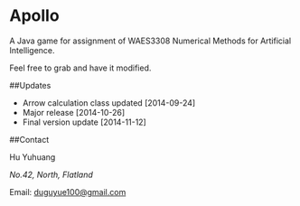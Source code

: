 Apollo
======

A Java game for assignment of WAES3308 Numerical Methods for Artificial Intelligence.

Feel free to grab and have it modified.

##Updates

+ Arrow calculation class updated [2014-09-24]
+ Major release [2014-10-26]
+ Final version update [2014-11-12]

##Contact

Hu Yuhuang

_No.42, North, Flatland_

Email: duguyue100@gmail.com
